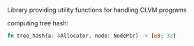 Library providing utility functions for handling CLVM programs


computing tree hash:

```rust
fn tree_hash(a: &Allocator, node: NodePtr) -> [u8; 32]
```

